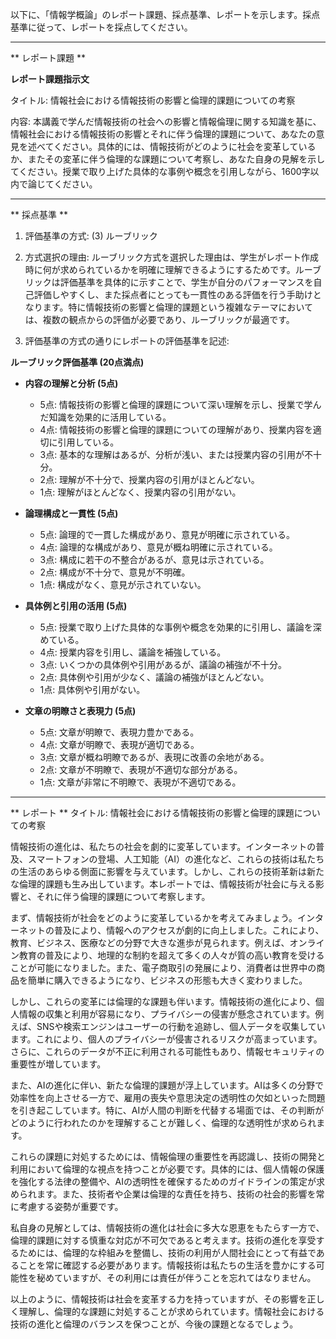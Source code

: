以下に、「情報学概論」のレポート課題、採点基準、レポートを示します。採点基準に従って、レポートを採点してください。

---------------------------------------
** レポート課題 **

**レポート課題指示文**

タイトル: 情報社会における情報技術の影響と倫理的課題についての考察

内容: 本講義で学んだ情報技術の社会への影響と情報倫理に関する知識を基に、情報社会における情報技術の影響とそれに伴う倫理的課題について、あなたの意見を述べてください。具体的には、情報技術がどのように社会を変革しているか、またその変革に伴う倫理的な課題について考察し、あなた自身の見解を示してください。授業で取り上げた具体的な事例や概念を引用しながら、1600字以内で論じてください。

---------------------------------------
** 採点基準 **

1. 評価基準の方式: (3) ルーブリック

2. 方式選択の理由:
ルーブリック方式を選択した理由は、学生がレポート作成時に何が求められているかを明確に理解できるようにするためです。ルーブリックは評価基準を具体的に示すことで、学生が自分のパフォーマンスを自己評価しやすくし、また採点者にとっても一貫性のある評価を行う手助けとなります。特に情報技術の影響と倫理的課題という複雑なテーマにおいては、複数の観点からの評価が必要であり、ルーブリックが最適です。

3. 評価基準の方式の通りにレポートの評価基準を記述:

**ルーブリック評価基準 (20点満点)**

- **内容の理解と分析 (5点)**
  - 5点: 情報技術の影響と倫理的課題について深い理解を示し、授業で学んだ知識を効果的に活用している。
  - 4点: 情報技術の影響と倫理的課題についての理解があり、授業内容を適切に引用している。
  - 3点: 基本的な理解はあるが、分析が浅い、または授業内容の引用が不十分。
  - 2点: 理解が不十分で、授業内容の引用がほとんどない。
  - 1点: 理解がほとんどなく、授業内容の引用がない。

- **論理構成と一貫性 (5点)**
  - 5点: 論理的で一貫した構成があり、意見が明確に示されている。
  - 4点: 論理的な構成があり、意見が概ね明確に示されている。
  - 3点: 構成に若干の不整合があるが、意見は示されている。
  - 2点: 構成が不十分で、意見が不明確。
  - 1点: 構成がなく、意見が示されていない。

- **具体例と引用の活用 (5点)**
  - 5点: 授業で取り上げた具体的な事例や概念を効果的に引用し、議論を深めている。
  - 4点: 授業内容を引用し、議論を補強している。
  - 3点: いくつかの具体例や引用があるが、議論の補強が不十分。
  - 2点: 具体例や引用が少なく、議論の補強がほとんどない。
  - 1点: 具体例や引用がない。

- **文章の明瞭さと表現力 (5点)**
  - 5点: 文章が明瞭で、表現力豊かである。
  - 4点: 文章が明瞭で、表現が適切である。
  - 3点: 文章が概ね明瞭であるが、表現に改善の余地がある。
  - 2点: 文章が不明瞭で、表現が不適切な部分がある。
  - 1点: 文章が非常に不明瞭で、表現が不適切である。

---------------------------------------
** レポート **
タイトル: 情報社会における情報技術の影響と倫理的課題についての考察

情報技術の進化は、私たちの社会を劇的に変革しています。インターネットの普及、スマートフォンの登場、人工知能（AI）の進化など、これらの技術は私たちの生活のあらゆる側面に影響を与えています。しかし、これらの技術革新は新たな倫理的課題も生み出しています。本レポートでは、情報技術が社会に与える影響と、それに伴う倫理的課題について考察します。

まず、情報技術が社会をどのように変革しているかを考えてみましょう。インターネットの普及により、情報へのアクセスが劇的に向上しました。これにより、教育、ビジネス、医療などの分野で大きな進歩が見られます。例えば、オンライン教育の普及により、地理的な制約を超えて多くの人々が質の高い教育を受けることが可能になりました。また、電子商取引の発展により、消費者は世界中の商品を簡単に購入できるようになり、ビジネスの形態も大きく変わりました。

しかし、これらの変革には倫理的な課題も伴います。情報技術の進化により、個人情報の収集と利用が容易になり、プライバシーの侵害が懸念されています。例えば、SNSや検索エンジンはユーザーの行動を追跡し、個人データを収集しています。これにより、個人のプライバシーが侵害されるリスクが高まっています。さらに、これらのデータが不正に利用される可能性もあり、情報セキュリティの重要性が増しています。

また、AIの進化に伴い、新たな倫理的課題が浮上しています。AIは多くの分野で効率性を向上させる一方で、雇用の喪失や意思決定の透明性の欠如といった問題を引き起こしています。特に、AIが人間の判断を代替する場面では、その判断がどのように行われたのかを理解することが難しく、倫理的な透明性が求められます。

これらの課題に対処するためには、情報倫理の重要性を再認識し、技術の開発と利用において倫理的な視点を持つことが必要です。具体的には、個人情報の保護を強化する法律の整備や、AIの透明性を確保するためのガイドラインの策定が求められます。また、技術者や企業は倫理的な責任を持ち、技術の社会的影響を常に考慮する姿勢が重要です。

私自身の見解としては、情報技術の進化は社会に多大な恩恵をもたらす一方で、倫理的課題に対する慎重な対応が不可欠であると考えます。技術の進化を享受するためには、倫理的な枠組みを整備し、技術の利用が人間社会にとって有益であることを常に確認する必要があります。情報技術は私たちの生活を豊かにする可能性を秘めていますが、その利用には責任が伴うことを忘れてはなりません。

以上のように、情報技術は社会を変革する力を持っていますが、その影響を正しく理解し、倫理的な課題に対処することが求められています。情報社会における技術の進化と倫理のバランスを保つことが、今後の課題となるでしょう。

